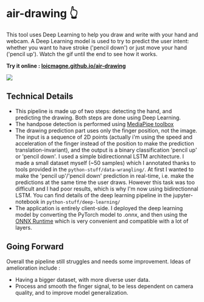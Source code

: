 # air-drawing 👆

This tool uses Deep Learning to help you draw and write with your hand and webcam. A Deep Learning model is used to try to predict the user intent: whether you want to have stroke ('pencil down') or just move your hand ('pencil up'). Watch the gif until the end to see how it works.

**Try it online : [loicmagne.github.io/air-drawing](https://loicmagne.github.io/air-drawing/)**

![](assets/gif.gif)

## Technical Details

- This pipeline is made up of two steps: detecting the hand, and predicting the drawing. Both steps are done using Deep Learning.
- The handpose detection is performed using [MediaPipe toolbox](https://google.github.io/mediapipe/solutions/hands.html)
- The drawing prediction part uses only the finger position, not the image. The input is a sequence of 2D points (actually i'm using the speed and acceleration of the finger instead of the position to make the prediction translation-invariant), and the output is a binary classification 'pencil up' or 'pencil down'. I used a simple bidirectionnal LSTM architecture. I made a small dataset myself (~50 samples) which I annotated thanks to tools provided in the `python-stuff/data-wrangling/`. At first I wanted to make the 'pencil up'/'pencil down' prediction in real-time, i.e. make the predictions at the same time the user draws. However this task was too difficult and I had poor results, which is why I'm now using bidirectionnal LSTM. You can find details of the deep learning pipeline in the jupyter-notebook in `python-stuff/deep-learning/`
- The application is entirely client-side. I deployed the deep learning model by converting the PyTorch model to .onnx, and then using the [ONNX Runtime](https://github.com/microsoft/onnxruntime) which is very convenient and compatible with a lot of layers.

## Going Forward

Overall the pipeline still struggles and needs some improvement. Ideas of amelioration include :
- Having a bigger dataset, with more diverse user data.
- Process and smooth the finger signal, to be less dependent on camera quality, and to improve model generalization.
